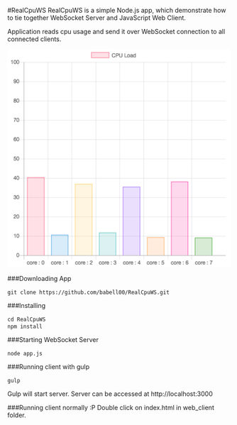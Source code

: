 #RealCpuWS
RealCpuWS is a simple Node.js app, which demonstrate how to tie together WebSocket Server and JavaScript Web Client.

Application reads cpu usage and send it over WebSocket connection to all connected clients.

![alt tag](https://github.com/babell00/RealCpuWS/blob/master/screen1.png)

###Downloading App
```
git clone https://github.com/babell00/RealCpuWS.git
```

###Installing
```
cd RealCpuWS
npm install
```

###Starting WebSocket Server
```
node app.js
```

###Running client with gulp
```
gulp
```
Gulp will start server. Server can be accessed at http://localhost:3000

###Running client normally :P
Double click on index.html in web_client folder.
